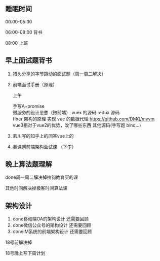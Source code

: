 ## 睡眠时间

  00:00-05:30

  06:00-08:00 背书

  08:00 上班

## 早上面试题背书

1. 猎头分享的字节跳动的面试题（周一周二解决）
2. 前端面试手册（原理）

    上午
    
    手写A+promise  
    微服务的设计思想（微前端）
    vuex 的源码 redux 源码  
    fiber 架构的原理
    实现 vue 的数据代理 https://github.com/DMQ/mvvm
    vue3相对于vue2的优势，改了哪些东西
    其他源码(手写题 bind...)

3. 若川写的知乎上的回答vue上的
4. 慕课网前端架构面试课 （下午）

## 晚上算法题理解

 done周一周二解决掉拉钩教育买的课

其他时间解决掉极客时间算法课

## 架构设计

1. done移动端OA的架构设计 还需要回顾
2. done微信公众号的架构设计 还需要回顾
3. doneIM系统的前端架构设计 还需要回顾

18号前解决掉

18号晚上写下周计划
